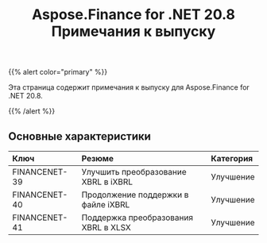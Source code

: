 ﻿---
title: Aspose.Finance for .NET 20.8 Примечания к выпуску
type: docs
weight: 70
url: /ru/net/aspose-finance-for-net-20-8-release-notes/
---
{{% alert color="primary" %}}

Эта страница содержит примечания к выпуску для Aspose.Finance for .NET 20.8.

{{% /alert %}}

## Основные характеристики

|**Ключ**|**Резюме**|**Категория**|
|:- |:- |:- |
|FINANCENET-39|Улучшить преобразование XBRL в iXBRL|Улучшение|
|FINANCENET-40|Продолжение поддержки в файле iXBRL|Улучшение|
|FINANCENET-41|Поддержка преобразования XBRL в XLSX|Улучшение|
